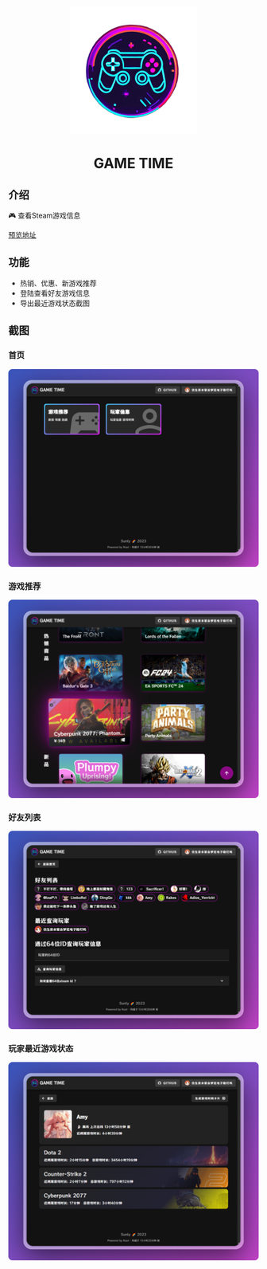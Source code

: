 <p align="center">
  <img src="./assets/images/logo.png" width="256" height="256" />
</p>
<p align="center">
  <h1 align="center">GAME TIME</h1>
</p>

## 介绍

🎮 查看Steam游戏信息

[预览地址](https://gametime.sunly.in/)

## 功能

- 热销、优惠、新游戏推荐
- 登陆查看好友游戏信息
- 导出最近游戏状态截图

## 截图

### 首页

<img src='./screenshots/home.png' alt="首页" />

### 游戏推荐

<img src='./screenshots/recommend-games.png' alt="游戏推荐" />

### 好友列表

<img src='./screenshots/friends-list.png' alt="好友列表" />

### 玩家最近游戏状态

<img src='./screenshots/game-time.png' alt="玩家最近游戏状态" />
